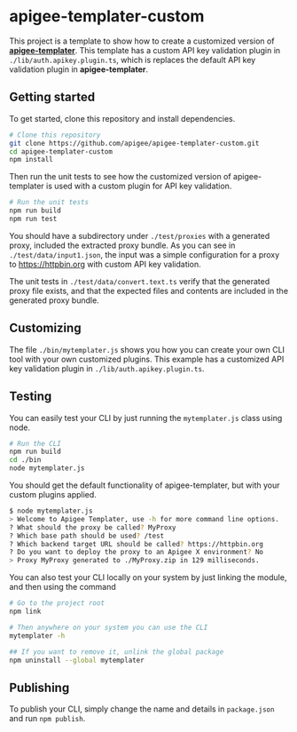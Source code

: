 # apigee-templater-custom
This project is a template to show how to create a customized version of **[apigee-templater](https://github.com/apigee/apigee-templater)**. This template has a custom API key validation plugin in `./lib/auth.apikey.plugin.ts`, which is replaces the default API key validation plugin in **apigee-templater**.

## Getting started
To get started, clone this repository and install dependencies.

```bash
# Clone this repository
git clone https://github.com/apigee/apigee-templater-custom.git
cd apigee-templater-custom
npm install
```
Then run the unit tests to see how the customized version of apigee-templater is used with a custom plugin for API key validation.
```bash
# Run the unit tests
npm run build
npm run test
```
You should have a subdirectory under `./test/proxies` with a generated proxy, included the extracted proxy bundle. As you can see in `./test/data/input1.json`, the input was a simple configuration for a proxy to https://httpbin.org with custom API key validation.

The unit tests in `./test/data/convert.text.ts` verify that the generated proxy file exists, and that the expected files and contents are included in the generated proxy bundle.

## Customizing

The file `./bin/mytemplater.js` shows you how you can create your own CLI tool with your own customized plugins. This example has a customized API key validation plugin in `./lib/auth.apikey.plugin.ts`.

## Testing

You can easily test your CLI by just running the `mytemplater.js` class using node.

```bash
# Run the CLI
npm run build
cd ./bin
node mytemplater.js
```
You should get the default functionality of apigee-templater, but with your custom plugins applied.

```bash
$ node mytemplater.js
> Welcome to Apigee Templater, use -h for more command line options. 
? What should the proxy be called? MyProxy
? Which base path should be used? /test
? Which backend target URL should be called? https://httpbin.org
? Do you want to deploy the proxy to an Apigee X environment? No
> Proxy MyProxy generated to ./MyProxy.zip in 129 milliseconds.
```
You can also test your CLI locally on your system by just linking the module, and then using the command
```bash
# Go to the project root
npm link

# Then anywhere on your system you can use the CLI
mytemplater -h

## If you want to remove it, unlink the global package
npm uninstall --global mytemplater
```
## Publishing
To publish your CLI, simply change the name and details in `package.json` and run `npm publish`.
